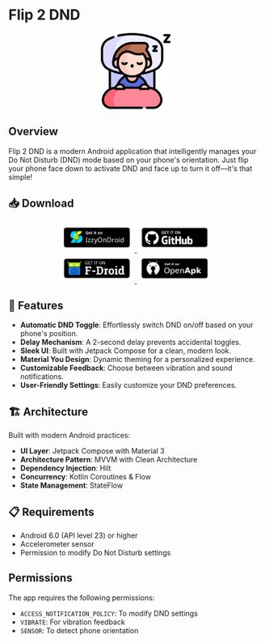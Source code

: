 # Flip 2 DND

<p align="center">
  <img src="./metadata/en-US/images/icon.png" alt="App Icon" width="150"/>
</p>

## Overview

Flip 2 DND is a modern Android application that intelligently manages your Do Not Disturb (DND) mode based on your phone's orientation. Just flip your phone face down to activate DND and face up to turn it off—it's that simple!

## 📥 Download

<p align="center">
  <a href="https://apt.izzysoft.de/fdroid/index/apk/dev.robin.flip_2_dnd">
    <img src="./assets/images/getItIzzyOnDroid.png" alt="IzzyOnDroid" width="150"/>
  </a>
  <a href="https://github.com/robinsrk/Flip_2_DND/releases/">
    <img src="./assets/images/getItGithub.png" alt="GitHub" width="150"/>
  </a>
   </br>
   <a href="https://f-droid.org/en/packages/dev.robin.flip_2_dnd/">
   <img src="./assets/images/getItf-droid.png" alt="Obtainium" width="150"/>
   </a>
   <a href="https://www.openapk.net/flip-2-dnd/dev.robin.flip_2_dnd/">
    <img src="./assets/images/getItOpenapk.png" alt="OpenAPK" width="150"/>
   </a>
</p>

## 🚀 Features

- **Automatic DND Toggle**: Effortlessly switch DND on/off based on your phone's position.
- **Delay Mechanism**: A 2-second delay prevents accidental toggles.
- **Sleek UI**: Built with Jetpack Compose for a clean, modern look.
- **Material You Design**: Dynamic theming for a personalized experience.
- **Customizable Feedback**: Choose between vibration and sound notifications.
- **User-Friendly Settings**: Easily customize your DND preferences.

## 🏗️ Architecture

Built with modern Android practices:

- **UI Layer**: Jetpack Compose with Material 3
- **Architecture Pattern**: MVVM with Clean Architecture
- **Dependency Injection**: Hilt
- **Concurrency**: Kotlin Coroutines & Flow
- **State Management**: StateFlow

## 📋 Requirements

- Android 6.0 (API level 23) or higher
- Accelerometer sensor
- Permission to modify Do Not Disturb settings

## Permissions

The app requires the following permissions:

- `ACCESS_NOTIFICATION_POLICY`: To modify DND settings
- `VIBRATE`: For vibration feedback
- `SENSOR`: To detect phone orientation
